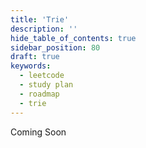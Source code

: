 ```yaml
---
title: 'Trie'
description: ''
hide_table_of_contents: true
sidebar_position: 80
draft: true
keywords:
  - leetcode
  - study plan
  - roadmap
  - trie
---
```


Coming Soon